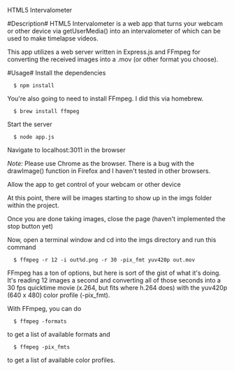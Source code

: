 HTML5 Intervalometer

#Description#
HTML5 Intervalometer is a web app that turns your webcam or other device via getUserMedia() into an intervalometer of which can be used to make timelapse videos.

This app utilizes a web server written in Express.js and FFmpeg for converting the received images into a .mov (or other format you choose). 

#Usage#
Install the dependencies

````
  $ npm install
````

You're also going to need to install FFmpeg. I did this via homebrew.
````
  $ brew install ffmpeg
````

Start the server

````
  $ node app.js  
````

Navigate to localhost:3011 in the browser

*Note:*
Please use Chrome as the browser. There is a bug with the drawImage() function in Firefox and I haven't tested in other browsers.

Allow the app to get control of your webcam or other device

At this point, there will be images starting to show up in the imgs folder within the project.

Once you are done taking images, close the page (haven't implemented the stop button yet)

Now, open a terminal window and cd into the imgs directory and run this command

````
  $ ffmpeg -r 12 -i out%d.png -r 30 -pix_fmt yuv420p out.mov
````

FFmpeg has a ton of options, but here is sort of the gist of what it's doing. It's reading 12 images a second and converting all of those seconds into a 30 fps quicktime movie (x.264, but fits where h.264 does) with the yuv420p (640 x 480) color profile (-pix_fmt). 

With FFmpeg, you can do
````
  $ ffmpeg -formats
````
to get a list of available formats and
````
  $ ffmpeg -pix_fmts
````
to get a list of available color profiles.

